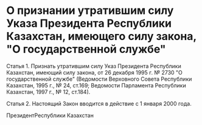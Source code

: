 # О признании утратившим силу Указа Президента Республики Казахстан, имеющего силу закона, "О государственной службе"

Статья 1. Признать утратившим силу Указ Президента Республики Казахстан, имеющий силу закона, от 26 декабря 1995 г. № 2730 "О государственной службе" (Ведомости Верховного Совета Республики Казахстан, 1995 г., № 24, ст.169; Ведомости Парламента Республики Казахстан, 1997 г., № 12, ст.184).

Статья 2. Настоящий Закон вводится в действие с 1 января 2000 года.

ПрезидентРеспублики Казахстан


